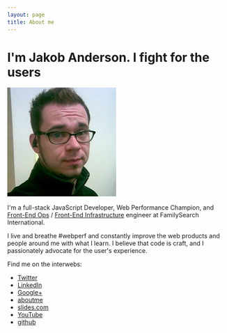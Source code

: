 ```yaml
---
layout: page
title: About me 
---
```


# I'm Jakob Anderson. I fight for the users
![Jakob Anderson](/assets/images/jakob.jpg)

I'm a full-stack JavaScript Developer, Web Performance Champion, 
and [Front-End Ops](https://www.smashingmagazine.com/2013/06/front-end-ops/) 
/ [Front-End Infrastructure](https://speakerdeck.com/desp/frontend-infrastructure-at-etsy) 
engineer at FamilySearch International.

I live and breathe #webperf and constantly improve the web products 
and people around me with what I learn. I believe that code is craft, 
and I passionately advocate for the user's experience.

Find me on the interwebs: 

- [Twitter](https://twitter.com/jakob_anderson) 
- [LinkedIn](https://www.linkedin.com/in/jakobanderson) 
- [Google+](https://plus.google.com/100963213910471529712)
- [aboutme](https://about.me/jakobanderson)
- [slides.com](https://slides.com/jakobanderson)
- [YouTube](https://www.youtube.com/user/spacerockzero)
- [github](https://github.com/spacerockzero)